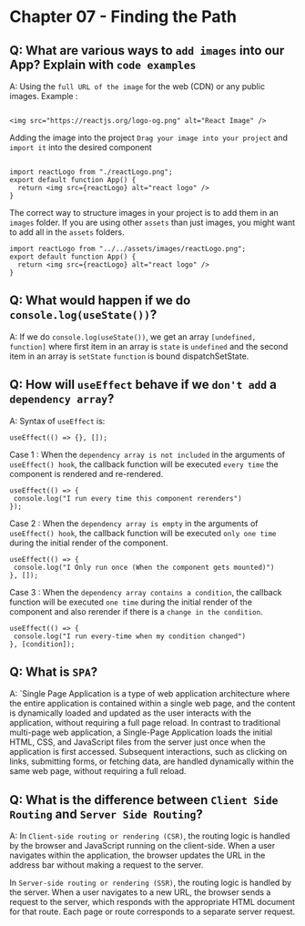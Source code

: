 # Chapter 07 - Finding the Path

## Q: What are various ways to `add images` into our App? Explain with `code examples`

A: Using the `full URL of the image` for the web (CDN) or any public images.
Example :

```JSX

<img src="https://reactjs.org/logo-og.png" alt="React Image" />
```

Adding the image into the project
`Drag your image into your project` and `import it` into the desired component

```JSX

import reactLogo from "./reactLogo.png";
export default function App() {
  return <img src={reactLogo} alt="react logo" />
}
```

The correct way to structure images in your project is to add them in an `images` folder. If you are using other `assets` than just images, you might want to add all in the `assets` folders.

```JSX
import reactLogo from "../../assets/images/reactLogo.png";
export default function App() {
  return <img src={reactLogo} alt="react logo" />
}
```

## Q: What would happen if we do `console.log(useState())`?

A: If we do `console.log(useState())`, we get an array `[undefined, function]`  where first item in an array is `state` is `undefined` and the second item in an array is `setState` `function` is bound dispatchSetState.

## Q: How will `useEffect` behave if we `don't add` a `dependency array`?

A: Syntax of `useEffect` is:

```JSX
useEffect(() => {}, []);
```

Case 1 : When the `dependency array is not included` in the arguments of `useEffect() hook`, the callback function will be executed `every time` the component is rendered and re-rendered.

```JSX
useEffect(() => {
 console.log("I run every time this component rerenders")
});
```

Case 2 : When the `dependency array is empty` in the arguments of `useEffect() hook`, the callback function will be executed `only one time` during the initial render of the component.

```JSX
useEffect(() => {
 console.log("I Only run once (When the component gets mounted)")
}, []);
```

Case 3 :  When the `dependency array contains a condition`,  the callback function will be executed  `one time` during the initial render of the component and also rerender if there is a `change in the condition`.

```JSX
useEffect(() => {
 console.log("I run every-time when my condition changed")
}, [condition]);
```

## Q: What is `SPA`?

A: `Single Page Application is a type of web application architecture where the entire application is contained within a single web page, and the content is dynamically loaded and updated as the user interacts with the application, without requiring a full page reload. In contrast to traditional multi-page web application, a Single-Page Application loads the initial HTML, CSS, and JavaScript files from the server just once when the application is first accessed. Subsequent interactions, such as clicking on links, submitting forms, or fetching data, are handled dynamically within the same web page, without requiring a full reload.

## Q: What is the difference between `Client Side Routing` and `Server Side Routing`?

A: In `Client-side routing or rendering (CSR)`, the routing logic is handled by the browser and JavaScript running on the client-side. When a user navigates within the application, the browser updates the URL in the address bar without making a request to the server.

In `Server-side routing or rendering (SSR)`, the routing logic is handled by the server. When a user navigates to a new URL, the browser sends a request to the server, which responds with the appropriate HTML document for that route. Each page or route corresponds to a separate server request.
